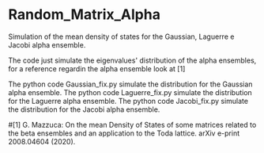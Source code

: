 # Random_Matrix_Alpha
Simulation of the mean density of states for the Gaussian, Laguerre e Jacobi alpha ensemble. 

The code just simulate the eigenvalues' distribution of the alpha ensembles, for a reference regardin the alpha ensemble look at [1]

The python code Gaussian_fix.py simulate the distribution for the Gaussian alpha ensemble.
The python code Laguerre_fix.py simulate the distribution for the Laguerre alpha ensemble.
The python code Jacobi_fix.py simulate the distribution for the Jacobi alpha ensemble.

#[1] G. Mazzuca: On the mean Density of States of some matrices related to the beta ensembles and an application to the Toda lattice. arXiv e-print 2008.04604 (2020).
